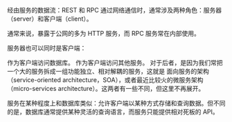 经由服务的数据流：REST 和 RPC
通过网络通信时，通常涉及两种角色：服务器（server）和客户端（client）。

通常来说，暴露于公网的多为 HTTP 服务，而 RPC 服务常在内部使用。

服务器也可以同时是客户端：

作为客户端访问数据库。
作为客户端访问其他服务。
对于后者，是因为我们常把一个大的服务拆成一组功能独立、相对解耦的服务，这就是 面向服务的架构（service-oriented architecture，SOA），或者最近比较火的微服务架构（micro-services architecture）。这两者有一些不同，但这里不再展开。

服务在某种程度上和数据库类似：允许客户端以某种方式存储和查询数据。但不同的是，数据库通常提供某种灵活的查询语言，而服务只能提供相对死板的 API。

